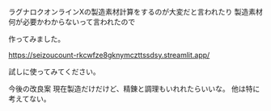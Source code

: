 ラグナロクオンラインXの製造素材計算をするのが大変だと言われたり
製造素材何が必要かわからないって言われたので

作ってみました。

https://seizoucount-rkcwfze8gknymczttssdsy.streamlit.app/

試しに使ってみてください。

今後の改良案
現在製造だけだけど、精錬と調理もいれれたらいいな。
他は特に考えてない。
